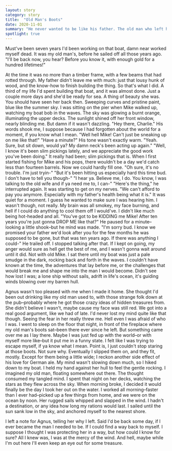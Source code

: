 ```yaml
---
layout: story
category: story
title:  "Old Man's Boots"
date: 2020-11-01
summary: "He never wanted to be like his father. The old man who left him with nothing but a rotting frame of an unfinished boat."
spotlight: true
---
```


Must've been seven years I'd been working on that boat, damn near worked myself dead. It was my old man's, before he sailed off all those years ago. "I'll be back now, you hear? Before you know it, with enough gold for a hundred lifetimes!"

At the time it was no more than a timber frame, with a few beams that had rotted through. My father didn't leave me with much: just that lousy hunk of wood, and the know-how to finish building the thing. So that's what I did.
	A third of my life I'd spent building that boat, and it was almost done. Just a couple more days and she'd be ready for sea. A thing of beauty she was. You should have seen her back then. Sweeping curves and pristine paint, blue like the summer sky.
	I was sitting on the pier when Mike walked up, watching my boat bob in the waves. The sky was glowing a burnt orange, illuminating the upper decks. The sunlight shined off her front window, nearly blinding me. But damn if it wasn't dazzling.
	"Hey there, Charlie." His words shook me, I suppose because I had forgotten about the world for a moment, if you know what I mean.
	"Well hell Mike! Can't just be sneaking up on me like that!"
	"Have a minute?" His tone wasn't exactly warm.
	"Yeah. Sure, but sit down, would ya? My damn neck's been acting up again."
	"Well, I know it's been slim pickings lately, and we appreciate the good work you've been doing."
	It really had been; slim pickings that is. When I first started fishing for Mike and his pops, there wouldn't be a day we'd catch less than fourteen barrels. Now we could hardly fill one.
	"Oh sure, it's no trouble. I'm just tryin-"
	"But it's been hitting us especially hard this time bud. I don't have to tell you though-"
	"I hear ya. Believe me, I do. You know, I was talking to the old wife and if ya need me to, I can-"
	"Here's the thing," he interrupted again. It was starting to get on my nerves. "We can't afford to pay you anymore. Especially with my father's health being what it is."
	It was quiet for a moment. I guess he wanted to make sure I was hearing him. I wasn't though, not really. My brain was all smokey, my face burning, and hell if I could do anything to cool them off I would've. I didn't like much being hot-headed and all.
	"You've got to be KIDDING me Mike! After ten years you're just gonna DROP ME like that?"
	He paused for a minute–looking a little shook–but he mind was made. "I'm sorry bud. I know we promised your father we'd look after you for the few months he was supposed to be gone, but that was ten years ago. If there was anything I could-" He trailed off.
	I stopped talking after that. If I kept on going, my anger would sure as hell get the best of me, and I wasn't gonna wait around until it did. Not with old Mike.
	I sat there until my boat was just a pale smudge in the dark, rocking back and forth in the waves.
	I couldn't have known at the time, the adventures that lay before me, or the challenges that would break me and shape me into the man I would become. Didn't see how lost I was; a lone ship without sails, adrift in life's ocean, it's guiding winds blowing over my barren hull.

Agnus wasn't too pleased with me when I made it home. She thought I'd been out drinking like my old man used to, with those strange folk down at the pub–probably where he got those crazy ideas of hidden treasures from. She didn't believe I wasn't, maybe cause my face was still red.
	We got into a real good argument, like we had of late. I'd never lost my mind quite like that though. Seeing the fear in her really threw me. Hell even I was afraid of who I was.
	I went to sleep on the floor that night, in front of the fireplace where my old man's boots sat–been there ever since he left. But something came over me as I lay there. Maybe I was just fed up with the world–or with myself more like–but it put me in a funny state. I felt like I was trying to escape myself, if ya know what I mean. Point is, I just couldn't stop staring at those boots. Not sure why.
	Eventually I slipped them on, and they fit, mostly. Except for them being a little wide; I reckon another side effect of his love for German ale.
	My mind wasn't slowing down much, so I hiked down to my boat. I held my hand against her hull to feel the gentle rocking. I imagined my old man, floating somewhere out there. The thought consumed my tangled mind. I spent that night on her decks, watching the stars as they flew across the sky.
	When morning broke, I decided it would finally be the day I took her out on the water. I worked all morning–faster than I ever had–picked up a few things from home, and we were on the ocean by noon. Her rugged sails whipped and slapped in the wind. I hadn't a destination, or any idea how long my rations would last. I sailed until the sun sank low in the sky, and anchored myself to the nearest shore.

I left a note for Agnus, telling her why I left. Said I'd be back some day, if I ever became the man I needed to be. If I could find a way back to myself. I suppose I thought I was protecting her in a way, but how could I know for sure? All I knew was, I was at the mercy of the wind.
	And hell, maybe while I'm out here I'll even keep an eye out for some treasure.
